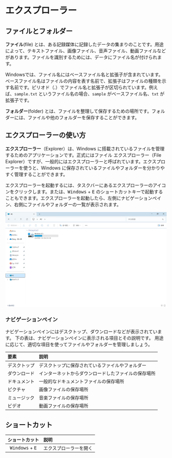 # エクスプローラー

## ファイルとフォルダー

**ファイル**(file) とは、ある記録媒体に記録したデータの集まりのことです。用途によって、テキストファイル、画像ファイル、音声ファイル、動画ファイルなどがあります。ファイルを識別するためには、データにファイル名が付けられます。

Windowsでは、ファイル名にはベースファイル名と拡張子が含まれています。ベースファイル名はファイルの内容を表す名前で、拡張子はファイルの種類を示す名前です。ピリオド（.）でファイル名と拡張子が区切られています。例えば、`sample.txt` というファイル名の場合、`sample` がベースファイル名、`txt` が拡張子です。

**フォルダー**(folder) とは、ファイルを整理して保存するための場所です。フォルダーには、ファイルや他のフォルダーを保存することができます。

## エクスプローラーの使い方

**エクスプローラー**（Explorer）は、Windows に搭載されているファイルを管理するためのアプリケーションです。正式にはファイル エクスプローラー（File Explorer）ですが、一般的にはエクスプローラーと呼ばれています。エクスプローラーを使うと、Windows に保存されているファイルやフォルダーを分かりやすく管理することができます。

エクスプローラーを起動するには、タスクバーにあるエクスプローラーのアイコンをクリックします。または、<kbd>Windows</kbd> + <kbd>E</kbd> のショートカットキーで起動することもできます。エクスプローラーを起動したら、左側にナビゲーションぺイン、右側にファイルやフォルダーの一覧が表示されます。

![エクスプローラー](../how-to-use/images/explorer/explorer.png)

### ナビゲーションぺイン
ナビゲーションぺインにはデスクトップ、ダウンロードなどが表示されています。
下の表は、ナビゲーションぺインに表示される項目とその説明です。
用途に応じて、適切な項目を使ってファイルやフォルダーを管理しましょう。

| 要素         | 説明                                                 |
| :----------- | :--------------------------------------------------- |
| デスクトップ | デスクトップに保存されているファイルやフォルダー     |
| ダウンロード | インターネットからダウンロードしたファイルの保存場所 |
| ドキュメント | 一般的なドキュメントファイルの保存場所               |
| ピクチャ     | 画像ファイルの保存場所                               |
| ミュージック | 音楽ファイルの保存場所                               |
| ビデオ       | 動画ファイルの保存場所                               |




## ショートカット

|          ショートカット           | 説明                   |
| :-------------------------------: | :--------------------- |
| <kbd>Windows</kbd> + <kbd>E</kbd> | エクスプローラーを開く |